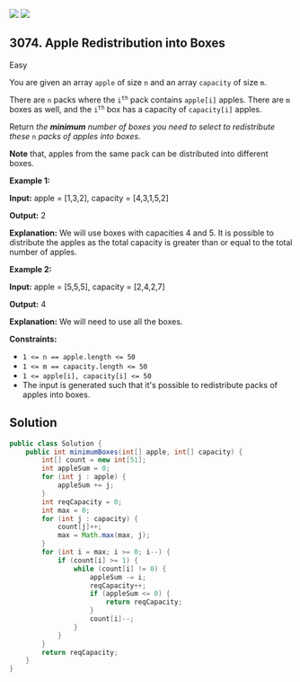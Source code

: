 [![](https://img.shields.io/github/stars/javadev/LeetCode-in-Java?label=Stars&style=flat-square)](https://github.com/javadev/LeetCode-in-Java)
[![](https://img.shields.io/github/forks/javadev/LeetCode-in-Java?label=Fork%20me%20on%20GitHub%20&style=flat-square)](https://github.com/javadev/LeetCode-in-Java/fork)

## 3074\. Apple Redistribution into Boxes

Easy

You are given an array `apple` of size `n` and an array `capacity` of size `m`.

There are `n` packs where the <code>i<sup>th</sup></code> pack contains `apple[i]` apples. There are `m` boxes as well, and the <code>i<sup>th</sup></code> box has a capacity of `capacity[i]` apples.

Return _the **minimum** number of boxes you need to select to redistribute these_ `n` _packs of apples into boxes_.

**Note** that, apples from the same pack can be distributed into different boxes.

**Example 1:**

**Input:** apple = [1,3,2], capacity = [4,3,1,5,2]

**Output:** 2

**Explanation:** We will use boxes with capacities 4 and 5. It is possible to distribute the apples as the total capacity is greater than or equal to the total number of apples.

**Example 2:**

**Input:** apple = [5,5,5], capacity = [2,4,2,7]

**Output:** 4

**Explanation:** We will need to use all the boxes.

**Constraints:**

*   `1 <= n == apple.length <= 50`
*   `1 <= m == capacity.length <= 50`
*   `1 <= apple[i], capacity[i] <= 50`
*   The input is generated such that it's possible to redistribute packs of apples into boxes.

## Solution

```java
public class Solution {
    public int minimumBoxes(int[] apple, int[] capacity) {
        int[] count = new int[51];
        int appleSum = 0;
        for (int j : apple) {
            appleSum += j;
        }
        int reqCapacity = 0;
        int max = 0;
        for (int j : capacity) {
            count[j]++;
            max = Math.max(max, j);
        }
        for (int i = max; i >= 0; i--) {
            if (count[i] >= 1) {
                while (count[i] != 0) {
                    appleSum -= i;
                    reqCapacity++;
                    if (appleSum <= 0) {
                        return reqCapacity;
                    }
                    count[i]--;
                }
            }
        }
        return reqCapacity;
    }
}
```
